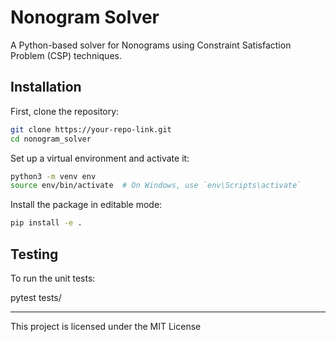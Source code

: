 # Nonogram Solver

A Python-based solver for Nonograms using Constraint Satisfaction Problem (CSP) techniques.

## Installation

First, clone the repository:

```bash
git clone https://your-repo-link.git
cd nonogram_solver
```

Set up a virtual environment and activate it:

```bash
python3 -m venv env
source env/bin/activate  # On Windows, use `env\Scripts\activate`
```

Install the package in editable mode:

```bash
pip install -e .
```

## Testing

To run the unit tests:

pytest tests/

---

This project is licensed under the MIT License
